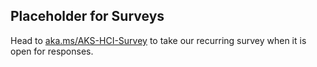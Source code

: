 ## Placeholder for Surveys
Head to [aka.ms/AKS-HCI-Survey](https://aka.ms/AKS-HCI-Survey) to take our recurring survey when it is open for responses.
